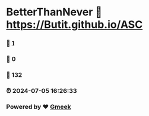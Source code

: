 # BetterThanNever :link: https://Butit.github.io/ASC 
### :page_facing_up: [1](https://Butit.github.io/ASC/tag.html) 
### :speech_balloon: 0 
### :hibiscus: 132 
### :alarm_clock: 2024-07-05 16:26:33 
### Powered by :heart: [Gmeek](https://github.com/Meekdai/Gmeek)
